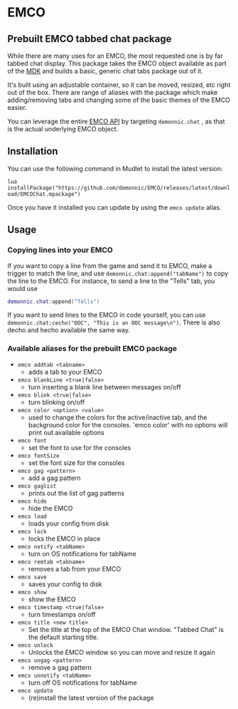 # EMCO

## Prebuilt EMCO tabbed chat package

While there are many uses for an EMCO, the most requested one is by far tabbed chat display. This package takes the EMCO object available as part of the [MDK](https://github.com/demonnic/MDK) and builds a basic, generic chat tabs package out of it.

It's built using an adjustable container, so it can be moved, resized, etc right out of the box. There are range of aliases with the package which make adding/removing tabs and changing some of the basic themes of the EMCO easier.

You can leverage the entire [EMCO API](https://demonnic.github.io/mdk/current/classes/EMCO.html) by targeting `demonnic.chat` , as that is the actual underlying EMCO object.

## Installation

You can use the following command in Mudlet to install the latest version:

`lua installPackage("https://github.com/demonnic/EMCO/releases/latest/download/EMCOChat.mpackage")`

Once you have it installed you can update by using the `emco update` alias.

## Usage

### Copying lines into your EMCO

If you want to copy a line from the game and send it to EMCO, make a trigger to match the line, and use `demonnic.chat:append("tabName")` to copy the line to the EMCO. For instance, to send a line to the "Tells" tab, you would use

```lua
demonnic.chat:append("Tells")
```

If you want to send lines to the EMCO in code yourself, you can use `demonnic.chat:cecho("OOC", "This is an OOC message\n")`. There is also decho and hecho available the same way.

### Available aliases for the prebuilt EMCO package

* `emco addtab <tabname>`
  * adds a tab to your EMCO
* `emco blankLine <true|false>`
  * turn inserting a blank line between messages on/off
* `emco blink <true|false>`
  * turn blinking on/off
* `emco color <option> <value>`
  * used to change the colors for the active/inactive tab, and the background color for the consoles. 'emco color' with no options will print out available options
* `emco font`
  * set the font to use for the consoles
* `emco fontSize`
  * set the font size for the consoles
* `emco gag <pattern>`
  * add a gag pattern
* `emco gaglist`
  * prints out the list of gag patterns
* `emco hide`
  * hide the EMCO
* `emco load`
  * loads your config from disk
* `emco lock`
  * locks the EMCO in place
* `emco notify <tabName>`
  * turn on OS notifications for tabName
* `emco remtab <tabname>`
  * removes a tab from your EMCO
* `emco save`
  * saves your config to disk
* `emco show`
  * show the EMCO
* `emco timestamp <true|false>`
  * turn timestamps on/off
* `emco title <new title>`
  * Set the title at the top of the EMCO Chat window. "Tabbed Chat" is the default starting title.
* `emco unlock`
  * Unlocks the EMCO window so you can move and resize it again
* `emco ungag <pattern>`
  * remove a gag pattern
* `emco unnotify <tabName>`
  * turn off OS notifications for tabName
* `emco update`
  * (re)install the latest version of the package
